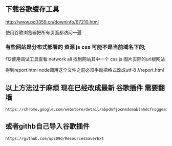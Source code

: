 
## 下载谷歌缓存工具
http://www.pc0359.cn/downinfo/67210.html

使用谷歌浏览器把所有页面都访问一遍

### 有些网站是分布式部署的 资源 js css 可能不是当前域名下的;
f12使用调试工具查看 network all 找到网站其中一个 css js 图片实际的url根网站


得到report.html node调用这个文件之前必须手动把格式改成utf-8
**/**/report.html






## 以上方法过于麻烦 现在已经改成最新 谷歌插件 需要翻墙
    https://chrome.google.com/webstore/detail/abpdnfjocnmdomablahdcfnoggeeiedb
## 或者githb自己导入谷歌插件
    https://github.com/up209d/ResourcesSaverExt